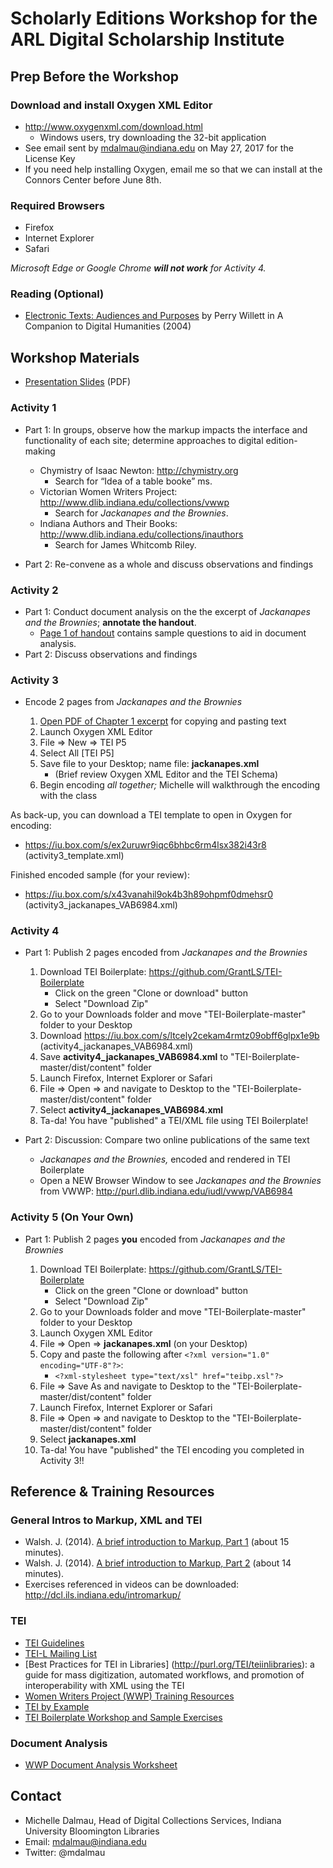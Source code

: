 # Scholarly Editions Workshop for the ARL Digital Scholarship Institute  

## Prep Before the Workshop

### Download and install Oxygen XML Editor
* http://www.oxygenxml.com/download.html
  * Windows users, try downloading the 32-bit application 
* See email sent by mdalmau@indiana.edu on May 27, 2017 for the License Key 
* If you need help installing Oxygen, email me so that we can install at the Connors Center before June 8th. 

### Required Browsers
* Firefox
* Internet Explorer
* Safari

*Microsoft Edge or Google Chrome **will not work** for Activity 4.* 

### Reading (Optional)
* [Electronic Texts: Audiences and Purposes](http://www.digitalhumanities.org/companion/view?docId=blackwell/9781405103213/9781405103213.xml&chunk.id=ss1-3-6&toc.depth=1&toc.id=ss1-3-6&brand=9781405103213_brand) by Perry Willett in A Companion to Digital Humanities (2004)

## Workshop Materials

* [Presentation Slides](https://iu.box.com/s/bvbdsjqmx4cdcip320upvzp0i44ykth9) (PDF)

### Activity 1 
* Part 1: In groups, observe how the markup impacts the interface and functionality of each site; determine approaches to digital edition-making 

  * Chymistry of Isaac Newton: http://chymistry.org
     * Search for “Idea of a table booke” ms.
  * Victorian Women Writers Project: http://www.dlib.indiana.edu/collections/vwwp
    * Search for *Jackanapes and the Brownies*.
  * Indiana Authors and Their Books: http://www.dlib.indiana.edu/collections/inauthors
    * Search for James Whitcomb Riley. 
* Part 2: Re-convene as a whole and discuss observations and findings 

### Activity 2 
* Part 1: Conduct document analysis on the the excerpt of *Jackanapes and the Brownies*; **annotate the handout**. 
  * [Page 1 of handout](https://github.com/mdalmau/tei-workshop-arl/blob/master/activity2_jackanapes_VAB6984_docanalysis.pdf) contains sample questions to aid in document analysis.
* Part 2: Discuss observations and findings 

### Activity 3 
* Encode 2 pages from *Jackanapes and the Brownies* 

  1. [Open PDF of Chapter 1 excerpt](https://github.com/mdalmau/tei-workshop-arl/blob/master/activity3_jackanapes_VAB6984_encoding.pdf) for copying and pasting text  
  2. Launch Oxygen XML Editor 
  3. File => New => TEI P5 
  4. Select All [TEI P5]
  5. Save file to your Desktop; name file: **jackanapes.xml**
     * (Brief review Oxygen XML Editor and the TEI Schema)
  6. Begin encoding *all together;* Michelle will walkthrough the encoding with the class

As back-up, you can download a TEI template to open in Oxygen for encoding:
* https://iu.box.com/s/ex2uruwr9iqc6bhbc6rm4lsx382i43r8 (activity3_template.xml) 

Finished encoded sample (for your review):
* https://iu.box.com/s/x43vanahil9ok4b3h89ohpmf0dmehsr0 (activity3_jackanapes_VAB6984.xml)

### Activity 4 
* Part 1: Publish 2 pages encoded from *Jackanapes and the Brownies* 

  1. Download TEI Boilerplate: https://github.com/GrantLS/TEI-Boilerplate
     * Click on the green "Clone or download" button
     * Select "Download Zip"
  2. Go to your Downloads folder and move "TEI-Boilerplate-master" folder to your Desktop
  3. Download https://iu.box.com/s/ltcely2cekam4rmtz09obff6glpx1e9b (activity4_jackanapes_VAB6984.xml)
  4. Save **activity4_jackanapes_VAB6984.xml** to "TEI-Boilerplate-master/dist/content" folder
  7. Launch Firefox, Internet Explorer or Safari
  8. File => Open => and navigate to Desktop to the "TEI-Boilerplate-master/dist/content" folder
  9. Select **activity4_jackanapes_VAB6984.xml**
  10. Ta-da! You have "published" a TEI/XML file using TEI Boilerplate! 
    
* Part 2: Discussion: Compare two online publications of the same text 
  * *Jackanapes and the Brownies,* encoded and rendered in TEI Boilerplate
  * Open a NEW Browser Window to see *Jackanapes and the Brownies* from VWWP: http://purl.dlib.indiana.edu/iudl/vwwp/VAB6984

### Activity 5 (On Your Own)

* Part 1: Publish 2 pages **you** encoded from *Jackanapes and the Brownies* 

  1. Download TEI Boilerplate: https://github.com/GrantLS/TEI-Boilerplate
     * Click on the green "Clone or download" button
     * Select "Download Zip"
  2. Go to your Downloads folder and move "TEI-Boilerplate-master" folder to your Desktop
  3. Launch Oxygen XML Editor
  4. File => Open => **jackanapes.xml** (on your Desktop)
  5. Copy and paste the following after ```<?xml version="1.0" encoding="UTF-8"?>```:
     * ```<?xml-stylesheet type="text/xsl" href="teibp.xsl"?>```
  6. File => Save As and navigate to Desktop to the "TEI-Boilerplate-master/dist/content" folder
  7. Launch Firefox, Internet Explorer or Safari
  8. File => Open => and navigate to Desktop to the "TEI-Boilerplate-master/dist/content" folder
  9. Select **jackanapes.xml**
  10. Ta-da! You have "published" the TEI encoding you completed in Activity 3!!

## Reference & Training Resources

### General Intros to Markup, XML and TEI
* Walsh. J. (2014). [A brief introduction to Markup, Part 1](https://www.youtube.com/watch?v=Z2Nsq613uHk) (about 15 minutes).
* Walsh. J. (2014). [A brief introduction to Markup, Part 2](https://www.youtube.com/watch?v=JhhKyyP0e18) (about 14 minutes).
* Exercises referenced in videos can be downloaded: http://dcl.ils.indiana.edu/intromarkup/

### TEI
* [TEI Guidelines](http://www.tei-c.org/release/doc/tei-p5-doc/en/html/)
* [TEI-L Mailing List](https://listserv.brown.edu/archives/cgi-bin/wa?SUBED1=tei-l&A=1)
* [Best Practices for TEI in Libraries] (http://purl.org/TEI/teiinlibraries): a guide for mass digitization, automated workflows, and promotion of interoperability with XML using the TEI
* [Women Writers Project (WWP) Training Resources](https://www.wwp.northeastern.edu/outreach/resources/index.html)
* [TEI by Example](http://teibyexample.org/)
* [TEI Boilerplate Workshop and Sample Exercises](http://dcl.slis.indiana.edu/teibpws/)

### Document Analysis 
* [WWP Document Analysis Worksheet](https://www.wwp.northeastern.edu/outreach/seminars/_current/handouts/document_analysis.xhtml)

## Contact
* Michelle Dalmau, Head of Digital Collections Services, Indiana University Bloomington Libraries
* Email: mdalmau@indiana.edu
* Twitter: @mdalmau

